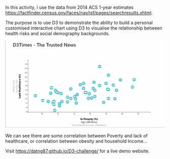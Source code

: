 In this activity, I use the data from 2014 ACS 1-year estimates https://factfinder.census.gov/faces/nav/jsf/pages/searchresults.xhtml.

The purpose is to use D3 to demonstrate the ability to build a personal customised interactive chart using D3 to visualise the relationship between health risks and social demography backgrounds.

![alt text](images/interactive-D3.gif)

We can see there are some correlation between Poverty and lack of healthcare, or correlation between obesity and household Income...

Visit https://datng87.github.io/D3-challenge/ for a live demo website. 